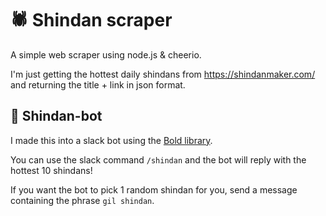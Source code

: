 # 🕷 Shindan scraper

A simple web scraper using node.js & cheerio.

I'm just getting the hottest daily shindans from https://shindanmaker.com/ and returning the title + link in json format.

## 🤖 Shindan-bot

I made this into a slack bot using the [Bold library](https://github.com/slackapi/bolt-js).

You can use the slack command `/shindan` and the bot will reply with the hottest 10 shindans!

If you want the bot to pick 1 random shindan for you, send a message containing the phrase `gil shindan`.
